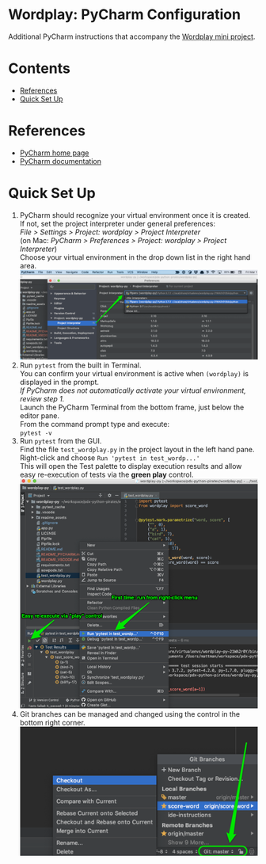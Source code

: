 # Wordplay: PyCharm Configuration

Additional PyCharm instructions that accompany the [Wordplay mini project](https://github.com/PDXPythonPirates/wordplay).

# Contents
- [References](#references)
- [Quick Set Up](#quick-set-up)

# References
- [PyCharm home page](https://www.jetbrains.com/pycharm/)
- [PyCharm documentation](https://www.jetbrains.com/pycharm/documentation/)

# Quick Set Up

1) PyCharm should recognize your virtual environment once it is created.  
  If not, set the project interpreter under general preferences:  
  _File > Settings > Project: wordplay > Project Interpreter_  
  (on Mac: _PyCharm > Preferences > Project: wordplay > Project Interpreter_)  
  Choose your virtual environment in the drop down list in the right hand area.  
  ![PyCharm project interpreter](readme_assets/pycharm_project_interpreter.png)
2) Run `pytest` from the built in Terminal.  
  You can confirm your virtual environment is active when `(wordplay)` is displayed in the prompt.  
  _If PyCharm does not automatically activate your virtual environment, review step 1._  
  Launch the PyCharm Terminal from the bottom frame, just below the editor pane.  
  From the command prompt type and execute:  
  `pytest -v`  
3) Run `pytest` from the GUI.  
  Find the file `test_wordplay.py` in the project layout in the left hand pane.  
  Right-click and choose `Run 'pytest in test_wordp...'`  
  This will open the Test palette to display execution results and allow easy re-execution of tests via the **green play** control.  
  ![PyCharm running pytest](readme_assets/pycharm_tests_palette.png)
3) Git branches can be managed and changed using the control in the bottom right corner.  
  ![PyCharm Git menu](readme_assets/pycharm_git_menu.png)



